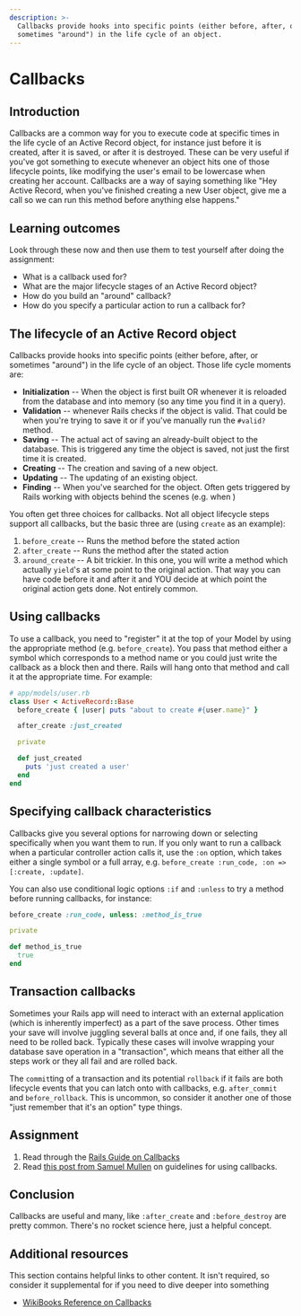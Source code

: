 ```yaml
---
description: >-
  Callbacks provide hooks into specific points (either before, after, or
  sometimes "around") in the life cycle of an object.
---
```


# Callbacks

## Introduction

Callbacks are a common way for you to execute code at specific times in the life cycle of an Active Record object, for instance just before it is created, after it is saved, or after it is destroyed. These can be very useful if you've got something to execute whenever an object hits one of those lifecycle points, like modifying the user's email to be lowercase when creating her account. Callbacks are a way of saying something like "Hey Active Record, when you've finished creating a new User object, give me a call so we can run this method before anything else happens."

## Learning outcomes

Look through these now and then use them to test yourself after doing the assignment:

* What is a callback used for?
* What are the major lifecycle stages of an Active Record object?
* How do you build an "around" callback?
* How do you specify a particular action to run a callback for?

## The lifecycle of an Active Record object

Callbacks provide hooks into specific points \(either before, after, or sometimes "around"\) in the life cycle of an object. Those life cycle moments are:

* **Initialization** -- When the object is first built OR whenever it is reloaded from the database and into memory \(so any time you find it in a query\).
* **Validation** -- whenever Rails checks if the object is valid. That could be when you're trying to save it or if you've manually run the `#valid?` method.
* **Saving** -- The actual act of saving an already-built object to the database. This is triggered any time the object is saved, not just the first time it is created.
* **Creating** -- The creation and saving of a new object.
* **Updating** -- The updating of an existing object.
* **Finding** -- When you've searched for the object. Often gets triggered by Rails working with objects behind the scenes \(e.g. when \)

You often get three choices for callbacks. Not all object lifecycle steps support all callbacks, but the basic three are \(using `create` as an example\):

1. `before_create` -- Runs the method before the stated action
2. `after_create` -- Runs the method after the stated action
3. `around_create` -- A bit trickier. In this one, you will write a method which actually `yield`'s at some point to the original action. That way you can have code before it and after it and YOU decide at which point the original action gets done. Not entirely common.

## Using callbacks

To use a callback, you need to "register" it at the top of your Model by using the appropriate method \(e.g. `before_create`\). You pass that method either a symbol which corresponds to a method name or you could just write the callback as a block then and there. Rails will hang onto that method and call it at the appropriate time. For example:

```ruby
# app/models/user.rb
class User < ActiveRecord::Base
  before_create { |user| puts "about to create #{user.name}" }

  after_create :just_created

  private

  def just_created
    puts 'just created a user'
  end
end
```

## Specifying callback characteristics

Callbacks give you several options for narrowing down or selecting specifically when you want them to run. If you only want to run a callback when a particular controller action calls it, use the `:on` option, which takes either a single symbol or a full array, e.g. `before_create :run_code, :on => [:create, :update]`.

You can also use conditional logic options `:if` and `:unless` to try a method before running callbacks, for instance:

```ruby
before_create :run_code, unless: :method_is_true

private

def method_is_true
  true
end
```

## Transaction callbacks

Sometimes your Rails app will need to interact with an external application \(which is inherently imperfect\) as a part of the save process. Other times your save will involve juggling several balls at once and, if one fails, they all need to be rolled back. Typically these cases will involve wrapping your database save operation in a "transaction", which means that either all the steps work or they all fail and are rolled back.

The `commit`ting of a transaction and its potential `rollback` if it fails are both lifecycle events that you can latch onto with callbacks, e.g. `after_commit` and `before_rollback`. This is uncommon, so consider it another one of those "just remember that it's an option" type things.

## Assignment

1. Read through the [Rails Guide on Callbacks](http://guides.rubyonrails.org/active_record_callbacks.html)
2. Read [this post from Samuel Mullen](http://samuelmullen.com/2012/01/guidelines-for-using-activerecord-callbacks/) on guidelines for using callbacks.

## Conclusion

Callbacks are useful and many, like `:after_create` and `:before_destroy` are pretty common. There's no rocket science here, just a helpful concept.

## Additional resources

This section contains helpful links to other content. It isn't required, so consider it supplemental for if you need to dive deeper into something

* [WikiBooks Reference on Callbacks](http://en.wikibooks.org/wiki/Ruby_on_Rails/ActiveRecord/Callbacks)

